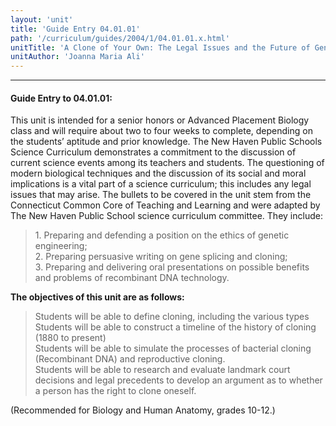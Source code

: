 ```yaml
---
layout: 'unit'
title: 'Guide Entry 04.01.01'
path: '/curriculum/guides/2004/1/04.01.01.x.html'
unitTitle: 'A Clone of Your Own: The Legal Issues and the Future of Genetic Engineering of Humans'
unitAuthor: 'Joanna Maria Ali'
---
```


<body>
<hr/>
 <h4>
  Guide Entry to 04.01.01:
 </h4>
 <p>
  This unit is intended for a senior honors or Advanced Placement Biology class and will require about two to four weeks to complete, depending on the students’ aptitude and prior knowledge. The New Haven Public Schools Science Curriculum demonstrates a commitment to the discussion of current science events among its teachers and students. The questioning of modern biological techniques and the discussion of its social and moral implications is a vital part of a science curriculum; this includes any legal issues that may arise. The bullets to be covered in the unit stem from the Connecticut Common Core of Teaching and Learning and were adapted by The New Haven Public School science curriculum committee. They include:
 </p>
<blockquote>
  <dl>
   <dt>
    1. Preparing and defending a position on the ethics of genetic engineering;
    <dt>
     2. Preparing persuasive writing on gene splicing and cloning;
     <dt>
      3. Preparing and delivering oral presentations on possible benefits and problems of recombinant DNA technology.
     </dt>
    </dt>
   </dt>
  </dl>
 </blockquote>
 <p>
  <b>
   The objectives of this unit are as follows:
  </b>
 </p>
<blockquote>
  <dl>
   <dt>
    Students will be able to define cloning, including the various types
    <dt>
     Students will be able to construct a timeline of the history of cloning (1880 to present)
     <dt>
      Students will be able to simulate the processes of bacterial cloning (Recombinant DNA) and reproductive cloning.
      <dt>
       Students will be able to research and evaluate landmark court decisions and legal precedents to develop an argument as to whether a person has the right to clone oneself.
      </dt>
     </dt>
    </dt>
   </dt>
  </dl>
 </blockquote>
 <p>
  (Recommended for Biology and Human Anatomy, grades 10-12.)
 </p>

</body>
